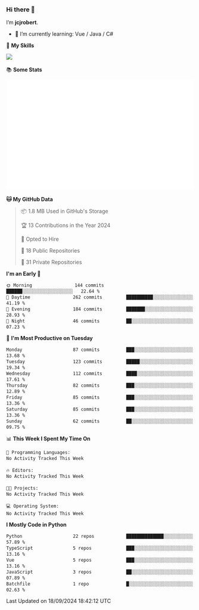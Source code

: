 ### Hi there 👋

I’m **jcjrobert**.

- 🌱 I’m currently learning: Vue / Java / C#

🌟 **My Skills**

![](https://img.shields.io/badge/-Python-3e74a2?style=flat-square&logo=Python&logoColor=fff)

📚 **Some Stats**

![](https://github.com/jcjrobert/github-stats/blob/master/generated/overview.svg)

<!--START_SECTION:waka-->
**🐱 My GitHub Data** 

> 📦 1.8 MB Used in GitHub's Storage 
 > 
> 🏆 13 Contributions in the Year 2024
 > 
> 💼 Opted to Hire
 > 
> 📜 18 Public Repositories 
 > 
> 🔑 31 Private Repositories 
 > 
**I'm an Early 🐤** 

```text
🌞 Morning                144 commits         ██████░░░░░░░░░░░░░░░░░░░   22.64 % 
🌆 Daytime                262 commits         ██████████░░░░░░░░░░░░░░░   41.19 % 
🌃 Evening                184 commits         ███████░░░░░░░░░░░░░░░░░░   28.93 % 
🌙 Night                  46 commits          ██░░░░░░░░░░░░░░░░░░░░░░░   07.23 % 
```
📅 **I'm Most Productive on Tuesday** 

```text
Monday                   87 commits          ███░░░░░░░░░░░░░░░░░░░░░░   13.68 % 
Tuesday                  123 commits         █████░░░░░░░░░░░░░░░░░░░░   19.34 % 
Wednesday                112 commits         ████░░░░░░░░░░░░░░░░░░░░░   17.61 % 
Thursday                 82 commits          ███░░░░░░░░░░░░░░░░░░░░░░   12.89 % 
Friday                   85 commits          ███░░░░░░░░░░░░░░░░░░░░░░   13.36 % 
Saturday                 85 commits          ███░░░░░░░░░░░░░░░░░░░░░░   13.36 % 
Sunday                   62 commits          ██░░░░░░░░░░░░░░░░░░░░░░░   09.75 % 
```


📊 **This Week I Spent My Time On** 

```text
💬 Programming Languages: 
No Activity Tracked This Week

🔥 Editors: 
No Activity Tracked This Week

🐱‍💻 Projects: 
No Activity Tracked This Week

💻 Operating System: 
No Activity Tracked This Week
```

**I Mostly Code in Python** 

```text
Python                   22 repos            ██████████████░░░░░░░░░░░   57.89 % 
TypeScript               5 repos             ███░░░░░░░░░░░░░░░░░░░░░░   13.16 % 
Vue                      5 repos             ███░░░░░░░░░░░░░░░░░░░░░░   13.16 % 
JavaScript               3 repos             ██░░░░░░░░░░░░░░░░░░░░░░░   07.89 % 
Batchfile                1 repo              █░░░░░░░░░░░░░░░░░░░░░░░░   02.63 % 
```




 Last Updated on 18/09/2024 18:42:12 UTC
<!--END_SECTION:waka-->

